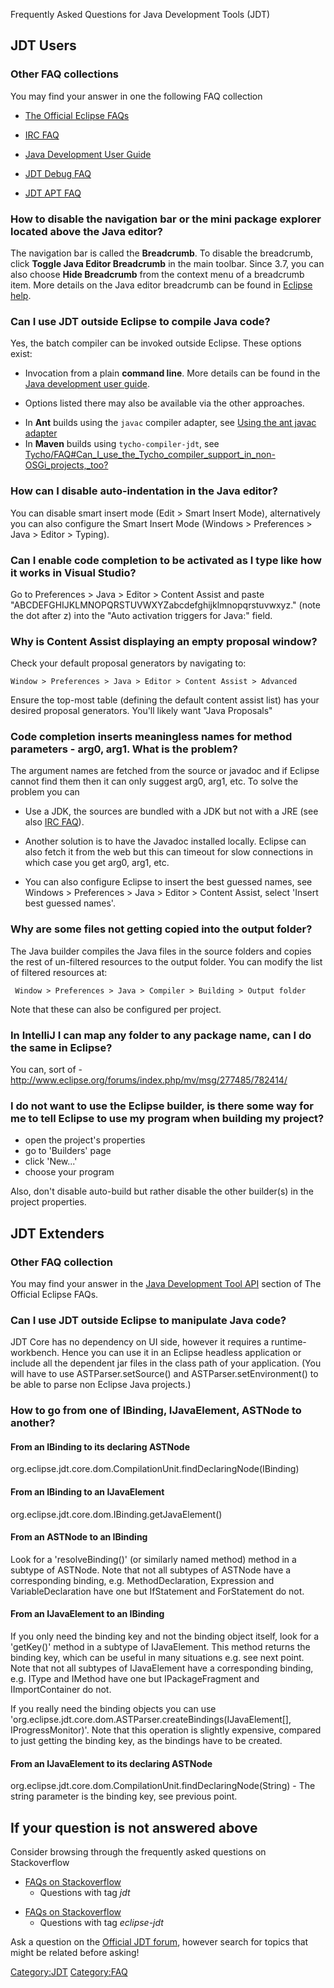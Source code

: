 Frequently Asked Questions for Java Development Tools (JDT)

## JDT Users

### Other FAQ collections

You may find your answer in one the following FAQ collection

  - [The Official Eclipse
    FAQs](The_Official_Eclipse_FAQs#Java_Development_in_Eclipse "wikilink")

<!-- end list -->

  - [IRC FAQ](IRC_FAQ#Java_Development_Tools_.28JDT.29 "wikilink")

<!-- end list -->

  - [Java Development User
    Guide](http://help.eclipse.org/topic/org.eclipse.jdt.doc.user/reference/ref-jdt-faq.htm)

<!-- end list -->

  - [JDT Debug FAQ](Debug/FAQ "wikilink")

<!-- end list -->

  - [JDT APT FAQ](http://www.eclipse.org/jdt/apt/faq.html)

### How to disable the navigation bar or the mini package explorer located above the Java editor?

The navigation bar is called the **Breadcrumb**. To disable the
breadcrumb, click **Toggle Java Editor Breadcrumb** in the main toolbar.
Since 3.7, you can also choose **Hide Breadcrumb** from the context menu
of a breadcrumb item. More details on the Java editor breadcrumb can be
found in [Eclipse
help](http://help.eclipse.org/topic/org.eclipse.jdt.doc.user/reference/ref-java-editor-breadcrumb.htm).

### Can I use JDT outside Eclipse to compile Java code?

Yes, the batch compiler can be invoked outside Eclipse. These options
exist:

  - Invocation from a plain **command line**. More details can be found
    in the [Java development user
    guide](http://help.eclipse.org/topic/org.eclipse.jdt.doc.user/tasks/task-using_batch_compiler.htm).

<!-- end list -->

  -
    Options listed there may also be available via the other approaches.

<!-- end list -->

  - In **Ant** builds using the `javac` compiler adapter, see [Using the
    ant javac
    adapter](http://help.eclipse.org/topic/org.eclipse.jdt.doc.user/tasks/task-ant_javac_adapter.htm)
  - In **Maven** builds using `tycho-compiler-jdt`, see
    [Tycho/FAQ\#Can_I_use_the_Tycho_compiler_support_in_non-OSGi_projects,_too?](Tycho/FAQ#Can_I_use_the_Tycho_compiler_support_in_non-OSGi_projects,_too? "wikilink")

### How can I disable auto-indentation in the Java editor?

You can disable smart insert mode (Edit \> Smart Insert Mode),
alternatively you can also configure the Smart Insert Mode (Windows \>
Preferences \> Java \> Editor \> Typing).

### Can I enable code completion to be activated as I type like how it works in Visual Studio?

Go to Preferences \> Java \> Editor \> Content Assist and paste
"ABCDEFGHIJKLMNOPQRSTUVWXYZabcdefghijklmnopqrstuvwxyz." (note the dot
after z) into the "Auto activation triggers for Java:" field.

### Why is Content Assist displaying an empty proposal window?

Check your default proposal generators by navigating to:

`Window > Preferences > Java > Editor > Content Assist > Advanced`

Ensure the top-most table (defining the default content assist list) has
your desired proposal generators. You'll likely want "Java Proposals"

### Code completion inserts meaningless names for method parameters - arg0, arg1. What is the problem?

The argument names are fetched from the source or javadoc and if Eclipse
cannot find them then it can only suggest arg0, arg1, etc. To solve the
problem you can

  - Use a JDK, the sources are bundled with a JDK but not with a JRE
    (see also [IRC
    FAQ](IRC_FAQ#The_javadoc_for_the_standard_Java_classes_does_not_show_up_as_context_help._What_is_the_problem.3F_Should_I_download_the_javadocs.3F "wikilink")).

<!-- end list -->

  - Another solution is to have the Javadoc installed locally. Eclipse
    can also fetch it from the web but this can timeout for slow
    connections in which case you get arg0, arg1, etc.

<!-- end list -->

  - You can also configure Eclipse to insert the best guessed names, see
    Windows \> Preferences \> Java \> Editor \> Content Assist, select
    'Insert best guessed names'.

### Why are some files not getting copied into the output folder?

The Java builder compiles the Java files in the source folders and
copies the rest of un-filtered resources to the output folder. You can
modify the list of filtered resources at:

` Window > Preferences > Java > Compiler > Building > Output folder`

Note that these can also be configured per project.

### In IntelliJ I can map any folder to any package name, can I do the same in Eclipse?

You can, sort of -
<http://www.eclipse.org/forums/index.php/mv/msg/277485/782414/>

### I do not want to use the Eclipse builder, is there some way for me to tell Eclipse to use my program when building my project?

  - open the project's properties
  - go to 'Builders' page
  - click 'New...'
  - choose your program

Also, don't disable auto-build but rather disable the other builder(s)
in the project properties.

## JDT Extenders

### Other FAQ collection

You may find your answer in the [Java Development Tool
API](The_Official_Eclipse_FAQs#Java_Development_Tool_API "wikilink")
section of The Official Eclipse FAQs.

### Can I use JDT outside Eclipse to manipulate Java code?

JDT Core has no dependency on UI side, however it requires a
runtime-workbench. Hence you can use it in an Eclipse headless
application or include all the dependent jar files in the class path of
your application. (You will have to use ASTParser.setSource() and
ASTParser.setEnvironment() to be able to parse non Eclipse Java
projects.)

### How to go from one of IBinding, IJavaElement, ASTNode to another?

#### From an IBinding to its declaring ASTNode

org.eclipse.jdt.core.dom.CompilationUnit.findDeclaringNode(IBinding)

#### From an IBinding to an IJavaElement

org.eclipse.jdt.core.dom.IBinding.getJavaElement()

#### From an ASTNode to an IBinding

Look for a 'resolveBinding()' (or similarly named method) method in a
subtype of ASTNode. Note that not all subtypes of ASTNode have a
corresponding binding, e.g. MethodDeclaration, Expression and
VariableDeclaration have one but IfStatement and ForStatement do not.

#### From an IJavaElement to an IBinding

If you only need the binding key and not the binding object itself, look
for a 'getKey()' method in a subtype of IJavaElement. This method
returns the binding key, which can be useful in many situations e.g. see
next point. Note that not all subtypes of IJavaElement have a
corresponding binding, e.g. IType and IMethod have one but
IPackageFragment and IImportContainer do not.

If you really need the binding objects you can use
'org.eclipse.jdt.core.dom.ASTParser.createBindings(IJavaElement\[\],
IProgressMonitor)'. Note that this operation is slightly expensive,
compared to just getting the binding key, as the bindings have to be
created.

#### From an IJavaElement to its declaring ASTNode

org.eclipse.jdt.core.dom.CompilationUnit.findDeclaringNode(String) - The
string parameter is the binding key, see previous point.

## If your question is not answered above

Consider browsing through the frequently asked questions on
Stackoverflow

  - [FAQs on
    Stackoverflow](http://stackoverflow.com/questions/tagged/jdt?sort=faq)
    - Questions with tag *jdt*

<!-- end list -->

  - [FAQs on
    Stackoverflow](http://stackoverflow.com/questions/tagged/eclipse-jdt?sort=faq)
    - Questions with tag *eclipse-jdt*

Ask a question on the [Official JDT
forum](http://www.eclipse.org/forums/index.php/f/13/), however search
for topics that might be related before asking\!

[Category:JDT](Category:JDT "wikilink")
[Category:FAQ](Category:FAQ "wikilink")